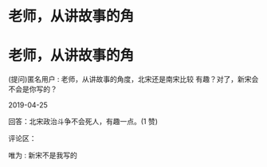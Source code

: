 # 老师，从讲故事的角

# 老师，从讲故事的角

(提问)匿名用户 : 老师，从讲故事的角度，北宋还是南宋比较 有趣？对了，新宋会不会是你写的？

2019-04-25

回答：北宋政治斗争不会死人，有趣一点。(1 赞)

评论区：

唯为 : 新宋不是我写的